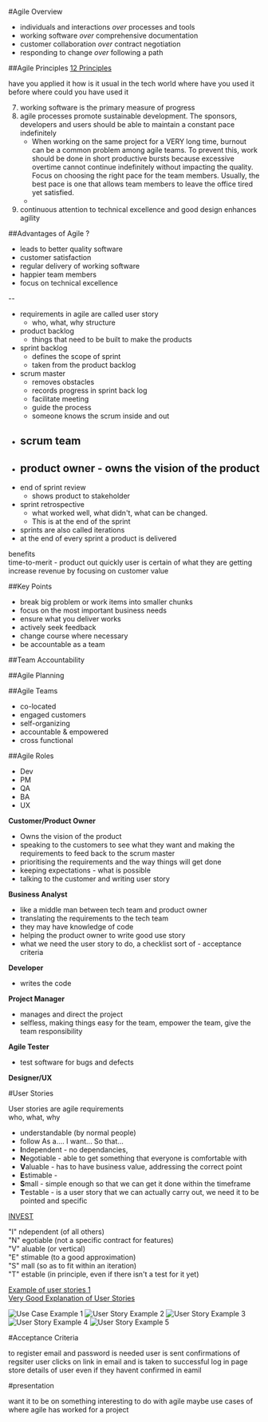 #Agile Overview 

* individuals and interactions *over* processes and tools 
* working software *over* comprehensive  documentation 
* customer collaboration *over* contract negotiation 
* responding to change *over* following a path 

##Agile Principles 
[12 Principles](http://blog.hubspot.com/agency/basic-principles-agile-project-management#sm.0000108mei6zn0d4ysas3qd73yppy) 

have you applied it 
how is it usual in the tech world 
where have you used it before 
where could you have used it 

7. working software is the primary measure of progress 
8. agile processes promote sustainable development. The sponsors, developers and users should be able to maintain a constant pace indefinitely 
	* When working on the same project for a VERY long time, burnout can be a common problem among agile teams. To prevent this, work should be done in short productive bursts because excessive overtime cannot continue indefinitely without impacting the quality. Focus on choosing the right pace for the team members. Usually, the best pace is one that allows team members to leave the office tired yet satisfied. 
	* 
9. continuous attention to technical excellence and good design enhances agility 

##Advantages of Agile ?

* leads to better quality software
* customer satisfaction
* regular delivery of working software 
* happier team  members 
* focus on technical excellence 

--

* requirements in agile are called user story
	- who, what, why structure 
* product backlog 
 	- things that need to be built to make the products 
* sprint backlog 
	- defines the scope of sprint  
	- taken from the product backlog 
* scrum master 
	- removes obstacles 
	- records progress in sprint back log 
	- facilitate meeting 
	- guide the process 
	- someone knows the scrum inside and out  
* scrum team 
	- 
* product owner - owns the vision of the product 
	- 
* end of sprint review 
	- shows product to stakeholder 
* sprint retrospective 
	- what worked well, what didn't, what can be changed. 
	- This is at the end of the sprint 
* sprints are also called iterations
* at the end of every sprint a product is delivered 

benefits   
time-to-merit - product out quickly 
user is certain of what they are getting 
increase revenue by focusing on customer value 

##Key Points 

* break big problem or work items into smaller chunks 
* focus on the most important business needs
* ensure what you deliver works 
* actively seek feedback 
* change course where necessary 
* be accountable as a team 

##Team Accountability 

##Agile Planning 

##Agile Teams

* co-located
* engaged customers
* self-organizing
* accountable & empowered
* cross functional 

##Agile Roles
* Dev
* PM
* QA
* BA
* UX

**Customer/Product Owner**

* Owns the vision of the product 
* speaking to the customers to see what they want and making the requirements to feed back to the scrum master 
* prioritising the requirements and the way things will get done 
* keeping expectations - what is possible 
* talking to the customer and writing user story

**Business Analyst**

* like a middle man between tech team and product owner 
* translating the requirements to the tech team 
* they may have knowledge of code
* helping the product owner to write good use story
* what we need the user story to do, a checklist sort of - acceptance criteria 

**Developer**

* writes the code 

**Project Manager**

* manages and direct the project 
* selfless, making things easy for the team, empower the team, give the team responsibility 

**Agile Tester**

* test software for bugs and defects 

**Designer/UX**

#User Stories 

User stories are agile requirements  
who, what, why

* understandable (by normal people)
* follow As a.... I want... So that...
* **I**ndependent - no dependancies, 
* **N**egotiable - able to get something that everyone is comfortable with
* **V**aluable - has to have business value, addressing the correct point
* **E**stimable - 
* **S**mall - simple enough so that we can get it done within the timeframe 
* **T**estable - is a user story that we can actually carry out, we need it to be pointed and specific 

[INVEST](https://www.agilealliance.org/glossary/invest/)

"I" ndependent (of all others)  
"N" egotiable (not a specific contract for features)  
"V" aluable (or vertical)  
"E" stimable (to a good approximation)  
"S" mall (so as to fit within an iteration)  
"T" estable (in principle, even if there isn't a test for it yet)  

[Example of user stories 1](https://www.mountaingoatsoftware.com/agile/user-stories)  
[Very Good Explanation of User Stories](http://www.slideshare.net/johnnybifter/user-stories-phpnw13-v2)

![Use Case Example 1](https://kasperspiro.files.wordpress.com/2013/06/agile-software-development-user-story-template.gif)
![User Story Example 2](http://agilemodeling.com/images/models/userStoryFormal.jpg)
![User Story Example 3](http://image.slidesharecdn.com/userstoriesphpnw13v2-131006120101-phpapp02/95/your-user-stories-are-bad-and-you-should-feel-bad-phpnw13-51-638.jpg?cb=1398227760)
![User Story Example 4](http://image.slidesharecdn.com/userstoryworkshop-111207162025-phpapp02/95/user-story-workshop-16-728.jpg?cb=1325777542)
![User Story Example 5](http://2011trabzon.com/wp-content/uploads/2016/09/user-stories-examples-bf2njez1.jpg)

#Acceptance Criteria 

to register email and password is needed 
user is sent confirmations of regsiter 
user clicks on link in email and is taken to successful log in page 
store details of user even if they havent confirmed in eamil 

#presentation 

want it to be on something interesting to do with agile 
maybe use cases of where agile has worked for a project 

